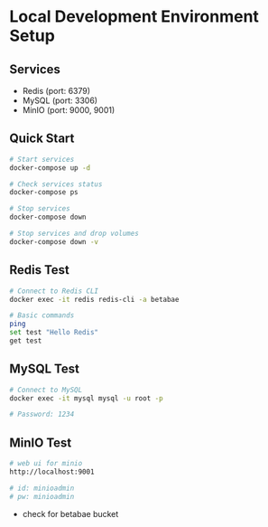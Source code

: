 # Local Development Environment Setup

## Services

- Redis (port: 6379)
- MySQL (port: 3306)
- MinIO (port: 9000, 9001)

## Quick Start

```bash
# Start services
docker-compose up -d

# Check services status
docker-compose ps

# Stop services
docker-compose down

# Stop services and drop volumes
docker-compose down -v
```

## Redis Test

```bash
# Connect to Redis CLI
docker exec -it redis redis-cli -a betabae

# Basic commands
ping
set test "Hello Redis"
get test
```

## MySQL Test

```bash
# Connect to MySQL
docker exec -it mysql mysql -u root -p

# Password: 1234
```

## MinIO Test

```bash
# web ui for minio
http://localhost:9001

# id: minioadmin
# pw: minioadmin
```

- check for betabae bucket
